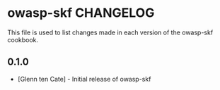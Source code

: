owasp-skf CHANGELOG
======================

This file is used to list changes made in each version of the owasp-skf cookbook.

0.1.0
-----
- [Glenn ten Cate] - Initial release of owasp-skf
